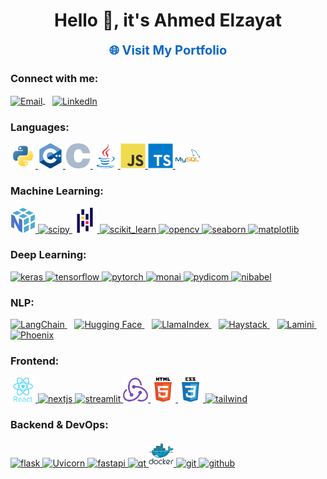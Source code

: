 <h1 align="center">Hello 👋,  it's Ahmed Elzayat</h1>

<p align="center">
  <a href="https://ahmed-elzayat.vercel.app" target="_blank" style="text-decoration: none;">
    <strong style="font-size: 20px; color: #0a66c2;">🌐 Visit My Portfolio</strong>
  </a>
</p>

### **Connect with me:**
<p align="left">
  <!-- Gmail Icon -->
  <a href="mailto:ahmed.elzayat077@gmail.com" target="_blank">
    <img align="center" src="https://img.icons8.com/color/48/000000/gmail-new.png" alt="Email" height="40" width="40" />
  </a>
  &nbsp;&nbsp;
  <!-- LinkedIn Icon -->
  <a href="https://linkedin.com/in/ahmed-elzayat-baab95234" target="_blank">
    <img align="center" src="https://raw.githubusercontent.com/rahuldkjain/github-profile-readme-generator/master/src/images/icons/Social/linked-in-alt.svg" alt="LinkedIn" height="40" width="40" />
  </a>
</p>

### **Languages:**
<p align="left">
  <a href="https://www.python.org" target="_blank" rel="noreferrer"> <img src="https://raw.githubusercontent.com/devicons/devicon/master/icons/python/python-original.svg" alt="python" width="40" height="40"/> </a>
  <a href="https://www.w3schools.com/cpp/" target="_blank" rel="noreferrer"> <img src="https://raw.githubusercontent.com/devicons/devicon/master/icons/cplusplus/cplusplus-original.svg" alt="cplusplus" width="40" height="40"/> </a>
  <a href="https://www.cprogramming.com/" target="_blank" rel="noreferrer"> <img src="https://raw.githubusercontent.com/devicons/devicon/master/icons/c/c-original.svg" alt="c" width="40" height="40"/> </a>
  <a href="https://www.java.com" target="_blank" rel="noreferrer"> <img src="https://raw.githubusercontent.com/devicons/devicon/master/icons/java/java-original.svg" alt="java" width="40" height="40"/> </a>
  <a href="https://developer.mozilla.org/en-US/docs/Web/JavaScript" target="_blank" rel="noreferrer"> <img src="https://raw.githubusercontent.com/devicons/devicon/master/icons/javascript/javascript-original.svg" alt="javascript" width="40" height="40"/> </a>
  <a href="https://www.typescriptlang.org/" target="_blank" rel="noreferrer"> <img src="https://raw.githubusercontent.com/devicons/devicon/master/icons/typescript/typescript-original.svg" alt="typescript" width="40" height="40"/> </a>
  <a href="https://www.mysql.com/" target="_blank" rel="noreferrer"> <img src="https://raw.githubusercontent.com/devicons/devicon/master/icons/mysql/mysql-original-wordmark.svg" alt="mysql" width="40" height="40"/> </a>
</p>

### **Machine Learning:**
<p align="left">
  <a href="https://numpy.org/" target="_blank" rel="noreferrer"> <img src="https://raw.githubusercontent.com/devicons/devicon/master/icons/numpy/numpy-original.svg" alt="numpy" width="40" height="40"/> </a>
  <a href="https://www.scipy.org/" target="_blank" rel="noreferrer"> <img src="https://upload.wikimedia.org/wikipedia/commons/b/b2/SCIPY_2.svg" alt="scipy" width="40" height="40"/> </a>
  <a href="https://pandas.pydata.org/" target="_blank" rel="noreferrer"> <img src="https://raw.githubusercontent.com/devicons/devicon/2ae2a900d2f041da66e950e4d48052658d850630/icons/pandas/pandas-original.svg" alt="pandas" width="40" height="40"/> </a>
  <a href="https://scikit-learn.org/" target="_blank" rel="noreferrer"> <img src="https://upload.wikimedia.org/wikipedia/commons/0/05/Scikit_learn_logo_small.svg" alt="scikit_learn" width="40" height="40"/> </a>
  <a href="https://opencv.org/" target="_blank" rel="noreferrer"> <img src="https://www.vectorlogo.zone/logos/opencv/opencv-icon.svg" alt="opencv" width="40" height="40"/> </a>
  <a href="https://seaborn.pydata.org/" target="_blank" rel="noreferrer"> <img src="https://seaborn.pydata.org/_images/logo-mark-lightbg.svg" alt="seaborn" width="40" height="40"/> </a>
  <a href="https://matplotlib.org/" target="_blank" rel="noreferrer"> <img src="https://upload.wikimedia.org/wikipedia/commons/8/84/Matplotlib_icon.svg" alt="matplotlib" width="40" height="40"/> </a>
</p>

### **Deep Learning:**
<p align="left">
  <a href="https://keras.io/" target="_blank" rel="noreferrer"> <img src="https://upload.wikimedia.org/wikipedia/commons/a/ae/Keras_logo.svg" alt="keras" width="40" height="40"/> </a>
  <a href="https://www.tensorflow.org" target="_blank" rel="noreferrer"> <img src="https://www.vectorlogo.zone/logos/tensorflow/tensorflow-icon.svg" alt="tensorflow" width="40" height="40"/> </a>
  <a href="https://pytorch.org/" target="_blank" rel="noreferrer"> <img src="https://www.vectorlogo.zone/logos/pytorch/pytorch-icon.svg" alt="pytorch" width="40" height="40"/> </a>
  <a href="https://monai.io/" target="_blank" rel="noreferrer"> <img src="https://monai.io/assets/img/MONAI-logo_color.png" alt="monai" /> </a>
  <a href="https://pydicom.github.io/" target="_blank" rel="noreferrer"> <img src="https://pydicom.github.io/images/logo/logo.png" alt="pydicom" width="40" height="40"/> </a>
  <a href="https://nipy.org/nibabel/" target="_blank" rel="noreferrer"> <img src="https://nipy.org/nibabel/_static/nibabel-logo.svg" alt="nibabel" width="40" height="40"/> </a>
</p>

### **NLP:**
<p align="left">
  <a href="https://python.langchain.com/" target="_blank" rel="noreferrer">
    <img src="https://github.com/langchain-ai/langchain/blob/master/docs/static/img/brand/wordmark.png" alt="LangChain" width="130" height="30"/>
  </a>&nbsp;&nbsp;
  
  <a href="https://huggingface.co/" target="_blank" rel="noreferrer">
    <img src="https://huggingface.co/front/assets/huggingface_logo-noborder.svg" alt="Hugging Face" width="40" height="40"/>
  </a>&nbsp;&nbsp;
  
  <a href="https://llamaindex.ai/" target="_blank" rel="noreferrer">
    <img src="https://www.llamaindex.ai/llamaindex.svg" alt="LlamaIndex" width="120" height="30"/>
  </a>&nbsp;&nbsp;
  
  <a href="https://haystack.deepset.ai/" target="_blank" rel="noreferrer">
    <img src="https://haystack.deepset.ai/images/logos/haystack.png" alt="Haystack" width="100" height="30"/>
  </a>&nbsp;&nbsp;
  
  <a href="https://lamini.ai/" target="_blank" rel="noreferrer">
    <img src="https://cdn.prod.website-files.com/65f9ebe58e6225ebad55ef60/674131450446c3e59e82ed51_logo-primary.svg" alt="Lamini" width="90" height="30"/>
  </a>&nbsp;&nbsp;
  
  <a href="https://phoenix.arize.com/" target="_blank" rel="noreferrer">
    <img src="https://pbs.twimg.com/profile_images/1652081979146506240/e2xH7qJL_400x400.png" alt="Phoenix" width="50" height="50"/>
  </a>
</p>

### **Frontend:**
<p align="left">
  <a href="https://reactjs.org/" target="_blank" rel="noreferrer"> <img src="https://raw.githubusercontent.com/devicons/devicon/master/icons/react/react-original-wordmark.svg" alt="react" width="40" height="40"/> </a>
  <a href="https://nextjs.org/" target="_blank" rel="noreferrer"> <img src="https://cdn.worldvectorlogo.com/logos/nextjs-2.svg" alt="nextjs" width="40" height="40"/> </a>
  <a href="https://streamlit.io/" target="_blank" rel="noreferrer"> <img src="https://streamlit.io/images/brand/streamlit-logo-primary-colormark-darktext.png" alt="streamlit" width="100"/> </a>
  <a href="https://redux.js.org" target="_blank" rel="noreferrer"> <img src="https://raw.githubusercontent.com/devicons/devicon/master/icons/redux/redux-original.svg" alt="redux" width="40" height="40"/> </a>
  <a href="https://www.w3.org/html/" target="_blank" rel="noreferrer"> <img src="https://raw.githubusercontent.com/devicons/devicon/master/icons/html5/html5-original-wordmark.svg" alt="html5" width="40" height="40"/> </a>
  <a href="https://www.w3schools.com/css/" target="_blank" rel="noreferrer"> <img src="https://raw.githubusercontent.com/devicons/devicon/master/icons/css3/css3-original-wordmark.svg" alt="css3" width="40" height="40"/> </a>
  <a href="https://tailwindcss.com/" target="_blank" rel="noreferrer"> <img src="https://www.vectorlogo.zone/logos/tailwindcss/tailwindcss-icon.svg" alt="tailwind" width="40" height="40"/> </a>
</p>

### **Backend & DevOps:**

<p align="left">
  <a href="https://flask.palletsprojects.com/" target="_blank" rel="noreferrer"> <img src="https://upload.wikimedia.org/wikipedia/commons/3/3c/Flask_logo.svg" alt="flask" width="40" height="40"/> </a>
   <a href="https://www.uvicorn.org/" target="_blank" rel="noreferrer">
    <img src="https://www.uvicorn.org/uvicorn.png" alt="Uvicorn" width="40" height="20"/>
  </a>
  <a href="https://fastapi.tiangolo.com/" target="_blank" rel="noreferrer"> <img src="https://fastapi.tiangolo.com/img/logo-margin/logo-teal.png" alt="fastapi" width="80" height="40"/> </a>
  <a href="https://www.qt.io/" target="_blank" rel="noreferrer"> <img src="https://upload.wikimedia.org/wikipedia/commons/0/0b/Qt_logo_2016.svg" alt="qt" width="40" height="40"/> </a>
  <a href="https://www.docker.com/" target="_blank" rel="noreferrer"> <img src="https://raw.githubusercontent.com/devicons/devicon/master/icons/docker/docker-original-wordmark.svg" alt="docker" width="40" height="40"/> </a>
  <a href="https://git-scm.com/" target="_blank" rel="noreferrer"> <img src="https://www.vectorlogo.zone/logos/git-scm/git-scm-icon.svg" alt="git" width="40" height="40"/> </a>
  <a href="https://github.com/" target="_blank" rel="noreferrer"> <img src="https://www.vectorlogo.zone/logos/github/github-tile.svg" alt="github" width="40" height="40"/> </a>
</p>
